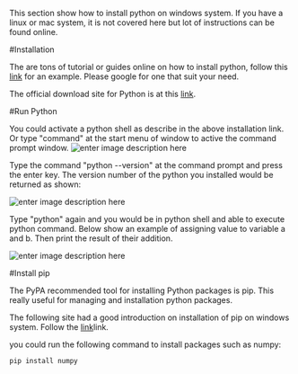 This section show how to install python on windows system. If you have a linux or mac system, it is not covered here but lot of instructions can be found online.

#Installation

The are tons of tutorial or guides online on how to install python, follow this [link](http://hep-outreach.uchicago.edu/samples/python_setup/) for an example. Please google for one that suit your need.

The official download site for Python is at this [link](https://wiki.python.org/moin/BeginnersGuide/Download).

#Run Python

You could activate a python shell as describe in the above installation link. Or type "command" at the start menu of window to active the command prompt window.
![enter image description here](https://lh3.googleusercontent.com/-xlvBIkYdnuk/WM9p1uer4LI/AAAAAAAAE04/IVMRhh0zUBYS6qO11Tq188hUIR9VFMkrwCLcB/s0/command.jpg "command.jpg")

Type the command "python --version" at the command prompt and press the enter key. The version number of the python you installed would be returned as shown:

![enter image description here](https://lh3.googleusercontent.com/-pTYU3anW_Ro/WM9qyo-2KYI/AAAAAAAAE1Q/NQ3DF0ImQxAa_WVKTgREKUXXhduP68DpACLcB/s0/command2.jpg "command2.jpg")

Type "python" again and you would be in python shell and able to execute python command. Below show an example of assigning value to variable a and b. Then print the result of their addition.

![enter image description here](https://lh3.googleusercontent.com/-hpnw15M_gZI/WM9rWmz5e-I/AAAAAAAAE1g/XnC2nzNChWQaniMf7u1z7Xz6nSLyPPjfACLcB/s0/command3.jpg "command3.jpg")

#Install pip

The PyPA recommended tool for installing Python packages is pip. This  really useful for managing and installation python packages.

The following site had a good introduction on installation of pip on windows system. Follow the [link](https://github.com/BurntSushi/nfldb/wiki/Python-&-pip-Windows-installation)link.

you could run the following command to install packages such as numpy:

```python
pip install numpy
```

